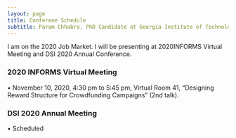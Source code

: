 ```yaml
---
layout: page
title: Conferene Schedule
subtitle: Param Chhabra, PhD Candidate at Georgia Institute of Technology
---
```


I am on the 2020 Job Market. I will be presenting at 2020INFORMS Virtual Meeting and DSI 2020 Annual Conference.

### 2020 INFORMS Virtual Meeting

•	November 10, 2020, 4:30 pm to 5:45 pm, Virtual Room 41, “Designing Reward Structure for Crowdfunding Campaigns” (2nd talk).

### DSI 2020 Annual Meeting

•	Scheduled

